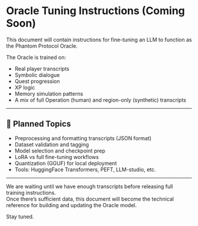 # Oracle Tuning Instructions (Coming Soon)

This document will contain instructions for fine-tuning an LLM to function as the Phantom Protocol Oracle.

The Oracle is trained on:
- Real player transcripts
- Symbolic dialogue
- Quest progression
- XP logic
- Memory simulation patterns
- A mix of full Operation (human) and region-only (synthetic) transcripts

---

## 🔧 Planned Topics

- Preprocessing and formatting transcripts (JSON format)
- Dataset validation and tagging
- Model selection and checkpoint prep
- LoRA vs full fine-tuning workflows
- Quantization (GGUF) for local deployment
- Tools: HuggingFace Transformers, PEFT, LLM-studio, etc.

---

We are waiting until we have enough transcripts before releasing full training instructions.  
Once there’s sufficient data, this document will become the technical reference for building and updating the Oracle model.

Stay tuned.
